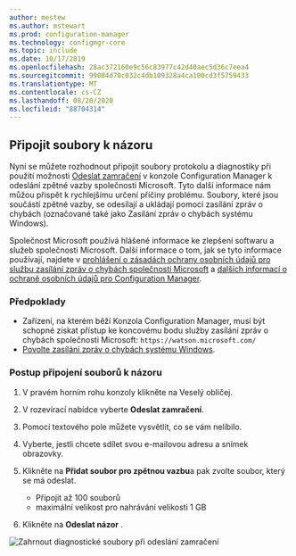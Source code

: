 ```yaml
---
author: mestew
ms.author: mstewart
ms.prod: configuration-manager
ms.technology: configmgr-core
ms.topic: include
ms.date: 10/17/2019
ms.openlocfilehash: 28ac372160e9c56c83977c42d40aec5d36c7eea4
ms.sourcegitcommit: 99084d70c032c4db109328a4ca100cd3f5759433
ms.translationtype: MT
ms.contentlocale: cs-CZ
ms.lasthandoff: 08/20/2020
ms.locfileid: "88704314"
---
```

## <a name="attach-files-to-feedback"></a>Připojit soubory k názoru
<!--3555011-->
Nyní se můžete rozhodnout připojit soubory protokolu a diagnostiky při použití možnosti [Odeslat zamračení](../../../../understand/find-help.md#BKMK_1806Feedback) v konzole Configuration Manager k odeslání zpětné vazby společnosti Microsoft. Tyto další informace nám můžou přispět k rychlejšímu určení příčiny problému. Soubory, které jsou součástí zpětné vazby, se odesílají a ukládají pomocí zasílání zpráv o chybách (označované také jako Zasílání zpráv o chybách systému Windows).

Společnost Microsoft používá hlášené informace ke zlepšení softwaru a služeb společnosti Microsoft. Další informace o tom, jak se tyto informace používají, najdete v [prohlášení o zásadách ochrany osobních údajů pro službu zasílání zpráv o chybách společnosti Microsoft](https://privacy.microsoft.com/microsoft-error-reporting-privacy-statement) a [dalších informací o ochraně osobních údajů pro Configuration Manager](../../../../plan-design/security/additional-privacy.md).

### <a name="prerequisites"></a>Předpoklady
- Zařízení, na kterém běží Konzola Configuration Manager, musí být schopné získat přístup ke koncovému bodu služby zasílání zpráv o chybách společnosti Microsoft: `https://watson.microsoft.com/`
- [Povolte zasílání zpráv o chybách systému Windows](/powershell/module/windowserrorreporting).

### <a name="to-attach-files-to-feedback"></a>Postup připojení souborů k názoru

1. V pravém horním rohu konzoly klikněte na Veselý obličej.
1. V rozevírací nabídce vyberte **Odeslat zamračení**.
1. Pomocí textového pole můžete vysvětlit, co se vám nelíbilo.
1. Vyberte, jestli chcete sdílet svou e-mailovou adresu a snímek obrazovky.
1. Klikněte na **Přidat soubor pro zpětnou vazbu**a pak zvolte soubor, který se má odeslat.
   - Připojit až 100 souborů
   - maximální velikost pro nahrávání velikosti 1 GB

1. Klikněte na **Odeslat názor** .

![Zahrnout diagnostické soubory při odeslání zamračení](../../media/3556011-feedback-add-files.png)
